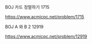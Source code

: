 BOJ 카드 정렬하기 1715

https://www.acmicpc.net/problem/1715

BOJ A 와 B 2 12919

https://www.acmicpc.net/problem/12919